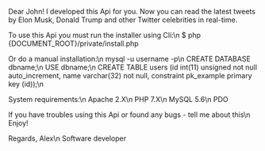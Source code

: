 Dear John!
I developed this Api for you. Now you can read the latest tweets by Elon Musk, Donald Trump and other Twitter celebrities in real-time.

To use this Api you must run the installer using Cli:\n
$ php {DOCUMENT_ROOT}/private/install.php

Or do a manual installation:\n
mysql -u username -p\n
CREATE DATABASE dbname;\n
USE dbname;\n
CREATE TABLE users (id int(11) unsigned not null auto_increment, name varchar(32) not null, constraint pk_example primary key (id));\n

System requirements:\n
Apache 2.X\n
PHP 7.X\n
MySQL 5.6\n
PDO

If you have troubles using this Api or found any bugs - tell me about this\n
Enjoy!

Regards, Alex\n
Software developer